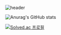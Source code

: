 ![header](https://capsule-render.vercel.app/api?type=rounded&color=363636&height=300&section=header&text=Joonas%20GitHub&fontSize=90)

![Anurag's GitHub stats](https://github-readme-stats.vercel.app/api?username=KHJune99&show_icons=true&theme=dracula)

[![Solved.ac
프로필](http://mazassumnida.wtf/api/v2/generate_badge?boj=eoeksgkswlq)](https://solved.ac/eoeksgkswlq/)  
